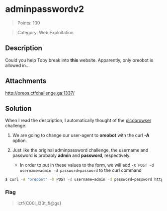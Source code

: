 # adminpasswordv2

> Points: 100

> Category: Web Exploitation

## Description

Could you help Toby break into **this** website. Apparently, only oreobot is allowed in...

## Attachments

http://oreos.ctfchallenge.ga:1337/

## Solution

When I read the description, I automatically thought of the [picobrowser](https://github.com/LucasStevenson/CyberCTFs/blob/main/pico/Web/picobrowser.md) challenge.


1. We are going to change our user-agent to **oreobot** with the curl **-A** option.

2. Just like the original adminpassword challenge, the username and password is probably **admin** and **password**, respectively.

	- In order to put in these values to the form, we will add `-X POST -d username=admin -d password=password` to the curl command

```sh
$ curl -A "oreobot" -X POST -d username=admin -d password=password http://oreos.ctfchallenge.ga:1337/adminLogin
```

### Flag

> ictf{C00l_l33t_fl@gs}

